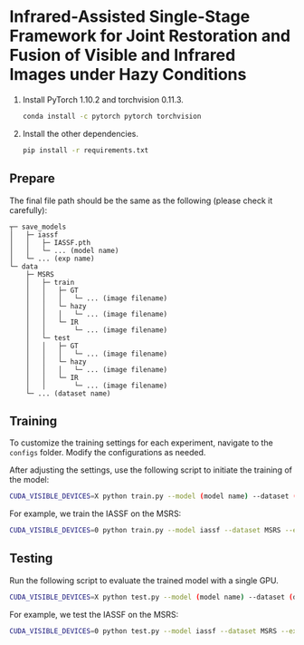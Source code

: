 # Infrared-Assisted Single-Stage Framework for Joint Restoration and Fusion of  Visible and Infrared Images under Hazy Conditions

1. Install PyTorch 1.10.2 and torchvision 0.11.3.
    ```bash
    conda install -c pytorch pytorch torchvision
    ```

2. Install the other dependencies.
    ```bash
    pip install -r requirements.txt
    ```
    
## Prepare

The final file path should be the same as the following (please check it carefully):
```
┬─ save_models
│   ├─ iassf
│   │   ├─ IASSF.pth
│   │   └─ ... (model name)
│   └─ ... (exp name)
└─ data
    ├─ MSRS
    │   ├─ train
    │   │   ├─ GT
    │   │   │   └─ ... (image filename)
    │   │   └─ hazy
    │   │   │   └─ ... (image filename)
    │   │   └─ IR
    │   │       └─ ... (image filename)
    │   └─ test
    │   │   ├─ GT
    │   │   │   └─ ... (image filename)
    │   │   └─ hazy
    │   │   │   └─ ... (image filename)
    │   │   └─ IR
    │   │       └─ ... (image filename)   
    └─ ... (dataset name)
```

## Training

To customize the training settings for each experiment, navigate to the `configs` folder. Modify the configurations as needed.

After adjusting the settings, use the following script to initiate the training of the model:

```sh
CUDA_VISIBLE_DEVICES=X python train.py --model (model name) --dataset (dataset name) --exp (exp name)
```

For example, we train the IASSF on the MSRS:

```sh
CUDA_VISIBLE_DEVICES=0 python train.py --model iassf --dataset MSRS --exp iassf
```

## Testing

Run the following script to evaluate the trained model with a single GPU.


```sh
CUDA_VISIBLE_DEVICES=X python test.py --model (model name) --dataset (dataset name) --exp (exp name)
```

For example, we test the IASSF on the MSRS:

```sh
CUDA_VISIBLE_DEVICES=0 python test.py --model iassf --dataset MSRS --exp iassf
```

